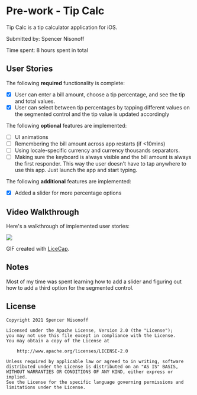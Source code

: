 # Pre-work - Tip Calc

Tip Calc is a tip calculator application for iOS.

Submitted by: Spencer Nisonoff

Time spent: 8 hours spent in total

## User Stories

The following **required** functionality is complete:

* [x] User can enter a bill amount, choose a tip percentage, and see the tip and total values.
* [x] User can select between tip percentages by tapping different values on the segmented control and the tip value is updated accordingly

The following **optional** features are implemented:

* [ ] UI animations
* [ ] Remembering the bill amount across app restarts (if <10mins)
* [ ] Using locale-specific currency and currency thousands separators.
* [ ] Making sure the keyboard is always visible and the bill amount is always the first responder. This way the user doesn't have to tap anywhere to use this app. Just launch the app and start typing.

The following **additional** features are implemented:

- [x] Added a slider for more percentage options

## Video Walkthrough

Here's a walkthrough of implemented user stories:

![](https://i.imgur.com/ySAR0Gh.gif)


GIF created with [LiceCap](http://www.cockos.com/licecap/).

## Notes

Most of my time was spent learning how to add a slider and figuring out how to add a third option for the segmented control.

## License

    Copyright 2021 Spencer Nisonoff

    Licensed under the Apache License, Version 2.0 (the "License");
    you may not use this file except in compliance with the License.
    You may obtain a copy of the License at

        http://www.apache.org/licenses/LICENSE-2.0

    Unless required by applicable law or agreed to in writing, software
    distributed under the License is distributed on an "AS IS" BASIS,
    WITHOUT WARRANTIES OR CONDITIONS OF ANY KIND, either express or implied.
    See the License for the specific language governing permissions and
    limitations under the License.
